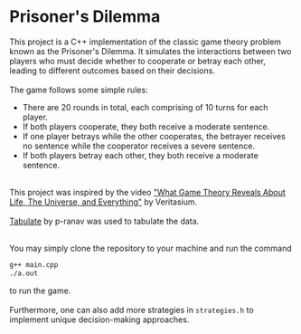 # Prisoner's Dilemma
This project is a C++ implementation of the classic game theory problem known as the Prisoner's Dilemma. It simulates the interactions between two players who must decide whether to cooperate or betray each other, leading to different outcomes based on their decisions.
<br><br>
The game follows some simple rules:<br>
- There are 20 rounds in total, each comprising of 10 turns for each player.
- If both players cooperate, they both receive a moderate sentence.<br>
- If one player betrays while the other cooperates, the betrayer receives no sentence while the cooperator receives a severe sentence.<br>
- If both players betray each other, they both receive a moderate sentence.
<br><br>

This project was inspired by the video ["What Game Theory Reveals About Life, The Universe, and Everything"](https://www.youtube.com/watch?v=mScpHTIi-kM&t=1040s&pp=ygUKdmVyaXRhc2l1bQ%3D%3D) by Veritasium. 
<br><br>
[Tabulate](https://github.com/p-ranav/tabulate) by p-ranav was used to tabulate the data. 
<br><br>

You may simply clone the repository to your machine and run the command
```bash
g++ main.cpp
./a.out
```
to run the game.
<br><br>
Furthermore, one can also add more strategies in ```strategies.h``` to implement unique decision-making approaches.

